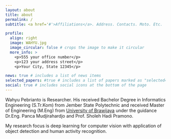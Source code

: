 ```yaml
---
layout: about
title: about
permalink: /
subtitle: <a href='#'>Affiliations</a>. Address. Contacts. Moto. Etc.

profile:
  align: right
  image: WAHYU.jpg
  image_circular: false # crops the image to make it circular
  more_info: >
    <p>555 your office number</p>
    <p>123 your address street</p>
    <p>Your City, State 12345</p>

news: true # includes a list of news items
selected_papers: #true # includes a list of papers marked as "selected={true}"
social: true # includes social icons at the bottom of the page
---
```


Wahyu Pebrianto is Researcher. His received Bachelor Degree in Informatics Engineering (S.Tr.Kom) from Jember State Polytechnic and received Master of Engineering (M.Eng) from [University of Brawijaya](https://www.ub.ac.id/) under the guidance Dr.Eng. Panca Mudjirahardjo and Prof. Sholeh Hadi Pramono.

My research focus is deep learning for computer vision with application of object detection and human activity recognition.
